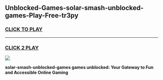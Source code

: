 
## Unblocked-Games-solar-smash-unblocked-games-Play-Free-tr3py
<h3>
<a href="https://premium76.site?title=solar-smash-unblocked-games&ref=22A">CLICK TO PLAY</a></h3>
<hr>

<h3>
<a href="https://premium76.site?title=solar-smash-unblocked-games&ref=22A">CLICK 2 PLAY</a>
  
</h3>

<a href="https://premium76.site?title=solar-smash-unblocked-games&ref=22A"><img src="https://clearcache.store/games.png"></a>


**solar-smash-unblocked-games games unblocked: Your Gateway to Fun and Accessible Online Gaming**
